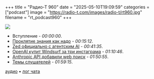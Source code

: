 +++
title = "Радио-Т 960"
date = "2025-05-10T19:09:59"
categories = ["podcast"]
image = "https://radio-t.com/images/radio-t/rt960.jpg"
filename = "rt_podcast960"
+++

![](https://radio-t.com/images/radio-t/rt960.jpg)

- Вступление - *00:00:00*.
- [Проклятие знания как надо](https://notashelf.dev/posts/curse-of-knowing) - *00:15:12*.
- [Zed официально с агентским AI](https://zed.dev/agentic) - *00:41:35*.
- [OpenAI купит Windsurf за три инстаграма](https://venturebeat.com/ai/openais-3b-windsurf-move-the-real-reason-behind-its-enterprise-ai-agent-code-push/) - *01:10:46*.
- [Anthropic API добавили web поиск](https://www.anthropic.com/news/web-search-api) - *01:50:55*.
- [Темы слушателей](https://radio-t.com/p/2025/05/06/prep-960/) - *01:59:15*.


[аудио](https://cdn.radio-t.com/rt_podcast960.mp3) • [лог чата](https://chat.radio-t.com/logs/radio-t-960.html)
<audio src="https://cdn.radio-t.com/rt_podcast960.mp3" preload="none"></audio>
